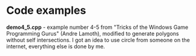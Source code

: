 Code examples
=====


**demo4_5.cpp** - example number 4-5 from "Tricks of the Windows Game Programming Gurus" (Andre Lamoth), modified to generate polygons without self intersections. I got an idea to use circle from someone on the internet, everything else is done by me.